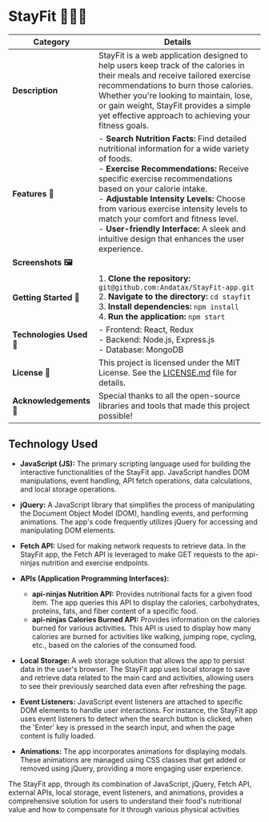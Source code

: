 # StayFit 🏋️‍♂️🍏

| **Category**           | **Details**                                              |
|-----------------------|----------------------------------------------------------|
| **Description**       | StayFit is a web application designed to help users keep track of the calories in their meals and receive tailored exercise recommendations to burn those calories. Whether you're looking to maintain, lose, or gain weight, StayFit provides a simple yet effective approach to achieving your fitness goals. |
| **Features 🌟**       | - **Search Nutrition Facts:** Find detailed nutritional information for a wide variety of foods. <br> - **Exercise Recommendations:** Receive specific exercise recommendations based on your calorie intake. <br> - **Adjustable Intensity Levels:** Choose from various exercise intensity levels to match your comfort and fitness level. <br> - **User-friendly Interface:** A sleek and intuitive design that enhances the user experience. |
| **Screenshots 🖼️**   |                                                          |
| **Getting Started 🚀**| 1. **Clone the repository:** `git@github.com:Andatax/StayFit-app.git` <br> 2. **Navigate to the directory:** `cd stayfit` <br> 3. **Install dependencies:** `npm install` <br> 4. **Run the application:** `npm start` |
| **Technologies Used 💼** | - Frontend: React, Redux <br> - Backend: Node.js, Express.js <br> - Database: MongoDB |
| **License 📜**       | This project is licensed under the MIT License. See the [LICENSE.md](./LICENSE.md) file for details. |
| **Acknowledgements 👏** | Special thanks to all the open-source libraries and tools that made this project possible! |

## Technology Used

- **JavaScript (JS):** The primary scripting language used for building the interactive functionalities of the StayFit app. JavaScript handles DOM manipulations, event handling, API fetch operations, data calculations, and local storage operations.

- **jQuery:** A JavaScript library that simplifies the process of manipulating the Document Object Model (DOM), handling events, and performing animations. The app's code frequently utilizes jQuery for accessing and manipulating DOM elements.

- **Fetch API:** Used for making network requests to retrieve data. In the StayFit app, the Fetch API is leveraged to make GET requests to the api-ninjas nutrition and exercise endpoints.

- **APIs (Application Programming Interfaces):**
  - **api-ninjas Nutrition API:** Provides nutritional facts for a given food item. The app queries this API to display the calories, carbohydrates, proteins, fats, and fiber content of a specific food.
  - **api-ninjas Calories Burned API:** Provides information on the calories burned for various activities. This API is used to display how many calories are burned for activities like walking, jumping rope, cycling, etc., based on the calories of the consumed food.

- **Local Storage:** A web storage solution that allows the app to persist data in the user's browser. The StayFit app uses local storage to save and retrieve data related to the main card and activities, allowing users to see their previously searched data even after refreshing the page.

- **Event Listeners:** JavaScript event listeners are attached to specific DOM elements to handle user interactions. For instance, the StayFit app uses event listeners to detect when the search button is clicked, when the 'Enter' key is pressed in the search input, and when the page content is fully loaded.

- **Animations:** The app incorporates animations for displaying modals. These animations are managed using CSS classes that get added or removed using jQuery, providing a more engaging user experience.

The StayFit app, through its combination of JavaScript, jQuery, Fetch API, external APIs, local storage, event listeners, and animations, provides a comprehensive solution for users to understand their food's nutritional value and how to compensate for it through various physical activities
